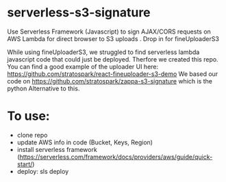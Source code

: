 # serverless-s3-signature
Use Serverless Framework (Javascript) to sign AJAX/CORS requests on AWS Lambda for direct browser to S3 uploads . Drop in for fineUploaderS3

While using fineUploaderS3, we struggled to find serverless lambda javascript code that could just be deployed. Therfore we created this repo. 
You can find a good example of the uploader UI here: https://github.com/stratospark/react-fineuploader-s3-demo
We based our code on https://github.com/stratospark/zappa-s3-signature which is the python Alternative to this.

# To use:
* clone repo
* update AWS info in code (Bucket, Keys, Region)
* install serverless framework (https://serverless.com/framework/docs/providers/aws/guide/quick-start/)
* deploy: sls deploy
